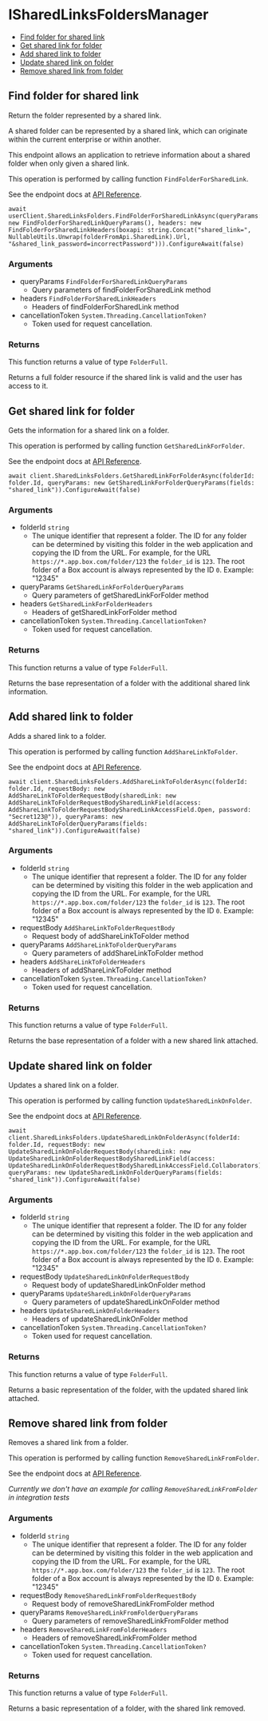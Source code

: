 # ISharedLinksFoldersManager


- [Find folder for shared link](#find-folder-for-shared-link)
- [Get shared link for folder](#get-shared-link-for-folder)
- [Add shared link to folder](#add-shared-link-to-folder)
- [Update shared link on folder](#update-shared-link-on-folder)
- [Remove shared link from folder](#remove-shared-link-from-folder)

## Find folder for shared link

Return the folder represented by a shared link.

A shared folder can be represented by a shared link,
which can originate within the current enterprise or within another.

This endpoint allows an application to retrieve information about a
shared folder when only given a shared link.

This operation is performed by calling function `FindFolderForSharedLink`.

See the endpoint docs at
[API Reference](https://developer.box.com/reference/get-shared-items-folders/).

<!-- sample get_shared_items#folders -->
```
await userClient.SharedLinksFolders.FindFolderForSharedLinkAsync(queryParams: new FindFolderForSharedLinkQueryParams(), headers: new FindFolderForSharedLinkHeaders(boxapi: string.Concat("shared_link=", NullableUtils.Unwrap(folderFromApi.SharedLink).Url, "&shared_link_password=incorrectPassword"))).ConfigureAwait(false)
```

### Arguments

- queryParams `FindFolderForSharedLinkQueryParams`
  - Query parameters of findFolderForSharedLink method
- headers `FindFolderForSharedLinkHeaders`
  - Headers of findFolderForSharedLink method
- cancellationToken `System.Threading.CancellationToken?`
  - Token used for request cancellation.


### Returns

This function returns a value of type `FolderFull`.

Returns a full folder resource if the shared link is valid and
the user has access to it.


## Get shared link for folder

Gets the information for a shared link on a folder.

This operation is performed by calling function `GetSharedLinkForFolder`.

See the endpoint docs at
[API Reference](https://developer.box.com/reference/get-folders-id-get-shared-link/).

<!-- sample get_folders_id#get_shared_link -->
```
await client.SharedLinksFolders.GetSharedLinkForFolderAsync(folderId: folder.Id, queryParams: new GetSharedLinkForFolderQueryParams(fields: "shared_link")).ConfigureAwait(false)
```

### Arguments

- folderId `string`
  - The unique identifier that represent a folder.  The ID for any folder can be determined by visiting this folder in the web application and copying the ID from the URL. For example, for the URL `https://*.app.box.com/folder/123` the `folder_id` is `123`.  The root folder of a Box account is always represented by the ID `0`. Example: "12345"
- queryParams `GetSharedLinkForFolderQueryParams`
  - Query parameters of getSharedLinkForFolder method
- headers `GetSharedLinkForFolderHeaders`
  - Headers of getSharedLinkForFolder method
- cancellationToken `System.Threading.CancellationToken?`
  - Token used for request cancellation.


### Returns

This function returns a value of type `FolderFull`.

Returns the base representation of a folder with the
additional shared link information.


## Add shared link to folder

Adds a shared link to a folder.

This operation is performed by calling function `AddShareLinkToFolder`.

See the endpoint docs at
[API Reference](https://developer.box.com/reference/put-folders-id-add-shared-link/).

<!-- sample put_folders_id#add_shared_link -->
```
await client.SharedLinksFolders.AddShareLinkToFolderAsync(folderId: folder.Id, requestBody: new AddShareLinkToFolderRequestBody(sharedLink: new AddShareLinkToFolderRequestBodySharedLinkField(access: AddShareLinkToFolderRequestBodySharedLinkAccessField.Open, password: "Secret123@")), queryParams: new AddShareLinkToFolderQueryParams(fields: "shared_link")).ConfigureAwait(false)
```

### Arguments

- folderId `string`
  - The unique identifier that represent a folder.  The ID for any folder can be determined by visiting this folder in the web application and copying the ID from the URL. For example, for the URL `https://*.app.box.com/folder/123` the `folder_id` is `123`.  The root folder of a Box account is always represented by the ID `0`. Example: "12345"
- requestBody `AddShareLinkToFolderRequestBody`
  - Request body of addShareLinkToFolder method
- queryParams `AddShareLinkToFolderQueryParams`
  - Query parameters of addShareLinkToFolder method
- headers `AddShareLinkToFolderHeaders`
  - Headers of addShareLinkToFolder method
- cancellationToken `System.Threading.CancellationToken?`
  - Token used for request cancellation.


### Returns

This function returns a value of type `FolderFull`.

Returns the base representation of a folder with a new shared
link attached.


## Update shared link on folder

Updates a shared link on a folder.

This operation is performed by calling function `UpdateSharedLinkOnFolder`.

See the endpoint docs at
[API Reference](https://developer.box.com/reference/put-folders-id-update-shared-link/).

<!-- sample put_folders_id#update_shared_link -->
```
await client.SharedLinksFolders.UpdateSharedLinkOnFolderAsync(folderId: folder.Id, requestBody: new UpdateSharedLinkOnFolderRequestBody(sharedLink: new UpdateSharedLinkOnFolderRequestBodySharedLinkField(access: UpdateSharedLinkOnFolderRequestBodySharedLinkAccessField.Collaborators)), queryParams: new UpdateSharedLinkOnFolderQueryParams(fields: "shared_link")).ConfigureAwait(false)
```

### Arguments

- folderId `string`
  - The unique identifier that represent a folder.  The ID for any folder can be determined by visiting this folder in the web application and copying the ID from the URL. For example, for the URL `https://*.app.box.com/folder/123` the `folder_id` is `123`.  The root folder of a Box account is always represented by the ID `0`. Example: "12345"
- requestBody `UpdateSharedLinkOnFolderRequestBody`
  - Request body of updateSharedLinkOnFolder method
- queryParams `UpdateSharedLinkOnFolderQueryParams`
  - Query parameters of updateSharedLinkOnFolder method
- headers `UpdateSharedLinkOnFolderHeaders`
  - Headers of updateSharedLinkOnFolder method
- cancellationToken `System.Threading.CancellationToken?`
  - Token used for request cancellation.


### Returns

This function returns a value of type `FolderFull`.

Returns a basic representation of the folder, with the updated shared
link attached.


## Remove shared link from folder

Removes a shared link from a folder.

This operation is performed by calling function `RemoveSharedLinkFromFolder`.

See the endpoint docs at
[API Reference](https://developer.box.com/reference/put-folders-id-remove-shared-link/).

*Currently we don't have an example for calling `RemoveSharedLinkFromFolder` in integration tests*

### Arguments

- folderId `string`
  - The unique identifier that represent a folder.  The ID for any folder can be determined by visiting this folder in the web application and copying the ID from the URL. For example, for the URL `https://*.app.box.com/folder/123` the `folder_id` is `123`.  The root folder of a Box account is always represented by the ID `0`. Example: "12345"
- requestBody `RemoveSharedLinkFromFolderRequestBody`
  - Request body of removeSharedLinkFromFolder method
- queryParams `RemoveSharedLinkFromFolderQueryParams`
  - Query parameters of removeSharedLinkFromFolder method
- headers `RemoveSharedLinkFromFolderHeaders`
  - Headers of removeSharedLinkFromFolder method
- cancellationToken `System.Threading.CancellationToken?`
  - Token used for request cancellation.


### Returns

This function returns a value of type `FolderFull`.

Returns a basic representation of a folder, with the shared link removed.


